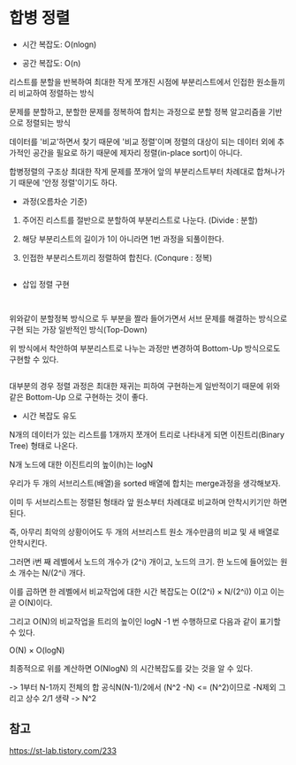 # 합병 정렬

- 시간 복잡도: O(nlogn)

- 공간 복잡도: O(n)

리스트를 분할을 반복하여 최대한 작게 쪼개진 시점에 부분리스트에서 인접한 원소들끼리 비교하여 정렬하는 방식

문제를 분할하고, 분할한 문제를 정복하여 합치는 과정으로 분할 정복 알고리즘을 기반으로 정렬되는 방식

데이터를 '비교'하면서 찾기 때문에 '비교 정렬'이며 정렬의 대상이 되는 데이터 외에 추가적인 공간을 필요로 하기 때문에 제자리 정렬(in-place sort)이 아니다.

합병정렬의 구조상 최대한 작게 문제를 쪼개어 앞의 부분리스트부터 차례대로 합쳐나가기 때문에 '안정 정렬'이기도 하다.

- 과정(오름차순 기준)

1. 주어진 리스트를 절반으로 분할하여 부분리스트로 나눈다. (Divide : 분할)

2. 해당 부분리스트의 길이가 1이 아니라면 1번 과정을 되풀이한다.

3. 인접한 부분리스트끼리 정렬하여 합친다. (Conqure : 정복)

![]()

- 삽입 정렬 구현

![]()

![]()

위와같이 분할정복 방식으로 두 부분을 짤라 들어가면서 서브 문제를 해결하는 방식으로 구현 되는 가장 일반적인 방식(Top-Down)

위 방식에서 착안하여 부분리스트로 나누는 과정만 변경하여 Bottom-Up 방식으로도 구현할 수 있다.

![]()

대부분의 경우 정렬 과정은 최대한 재귀는 피하여 구현하는게 일반적이기 때문에 위와 같은 Bottom-Up 으로 구현하는 것이 좋다.

- 시간 복잡도 유도

N개의 데이터가 있는 리스트를 1개까지 쪼개어 트리로 나타내게 되면 이진트리(Binary Tree) 형태로 나온다.

N개 노드에 대한 이진트리의 높이(h)는 logN

우리가 두 개의 서브리스트(배열)을 sorted 배열에 합치는 merge과정을 생각해보자.

이미 두 서브리스트는 정렬된 형태라 앞 원소부터 차례대로 비교하며 안착시키기만 하면 된다.

즉, 아무리 최악의 상황이어도 두 개의 서브리스트 원소 개수만큼의 비교 및 새 배열로 안착시킨다.

그러면 i번 째 레벨에서 노드의 개수가 (2^i) 개이고, 노드의 크기. 한 노드에 들어있는 원소 개수는 N/(2^i) 개다.

이를 곱하면 한 레벨에서 비교작업에 대한 시간 복잡도는 O((2^i) × N/(2^i)) 이고 이는 곧 O(N)이다.

그리고 O(N)의 비교작업을 트리의 높이인 logN -1 번 수행하므로 다음과 같이 표기할 수 있다.

O(N) × O(logN)

최종적으로 위를 계산하면 O(NlogN) 의 시간복잡도를 갖는 것을 알 수 있다. 

-> 1부터 N-1까지 전체의 합 공식N(N-1)/2에서 (N^2 -N) <= (N^2)이므로 -N제외 그리고 상수 2/1 생략 -> N^2

## 참고

<https://st-lab.tistory.com/233>
